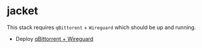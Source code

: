 # jacket
This stack requires `qBittorent` + `Wireguard` which should be up and running.

* Deploy [qBittorrent + Wireguard](../qbittorrent/)
